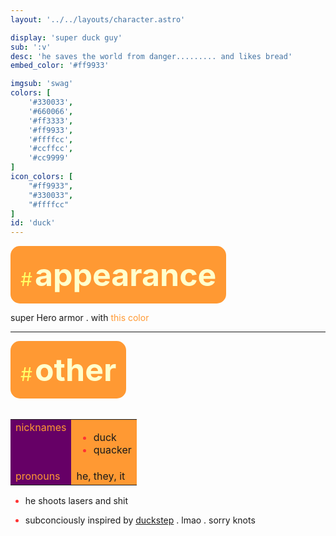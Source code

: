 ```yaml
---
layout: '../../layouts/character.astro'

display: 'super duck guy'
sub: ':v'
desc: 'he saves the world from danger......... and likes bread'
embed_color: '#ff9933'

imgsub: 'swag'
colors: [
    '#330033',
    '#660066',
    '#ff3333',
    '#ff9933',
    '#ffffcc',
    '#ccffcc',
    '#cc9999'
]
icon_colors: [
    "#ff9933",
    "#330033",
    "#ffffcc"   
]
id: 'duck'
---
```

<style>
    :root {
        --header-color: #301;
        --header-logo-color-1: #ffc;
        --header-logo-color-2: #f93;

        --col-bright: #ffc;
        --col-light: #ff6;
        --col-main: #f93;
        --col-dim: #f33;
        --col-dark: #606;

        --col-bg: #606;
        --col-char-bg: #f93;

        --col-link: #f93;
        --col-link-hover: #ff6
    }

    td {
        background-color: var(--col-main);
    }

    li::marker {
        color: var(--col-dim);  
    }

    td.name {
        background-color: var(--col-dark);
        color: var(--col-main);
        box-shadow: unset;
        align-content: start;
    }
</style>

<section id="appearance" style="text-align: left">

<div style="background-color: var(--col-main); padding: 16px; border-radius: 15px; width: fit-content;">
<a style="text-decoration: none;" href="#appearance">
<span style="font-size: 30px; color: var(--col-light)">#</span>
<span style="font-weight: bolder; font-size: 50px; margin: 0; margin-top: 30px; color: var(--col-bright)">
appearance
</span>
</a>
</div>

super Hero armor   . with <span style="color: #f93">this color</span>

</section>

<hr>
<section id="other" style="text-align: left">

<div style="background-color: var(--col-main); padding: 16px; border-radius: 15px; width: fit-content;">
<a style="text-decoration: none;" href="#other">
<span style="font-size: 30px; color: var(--col-light)">#</span>
<span style="font-weight: bolder; font-size: 50px; margin: 0; margin-top: 30px; color: var(--col-bright)">
other
</span>
</a>
</div>

<br>
<table>

<tr>
    <td class="name">nicknames</td>
    <td>

- duck
- quacker

</td>
</tr>

<tr>
    <td class="name">pronouns</td>
    <td>he, they, it</td>
</tr>

</table>

- he shoots lasers and shit

- subconciously inspired by <a href="https://gdbrowser.com/114024868" target="_blank">duckstep</a> . lmao  . sorry knots

</section>